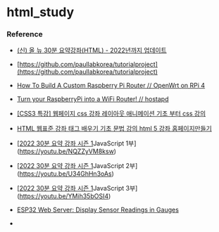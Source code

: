 # html_study


### Reference
* [(신) 올 뉴 30분 요약강좌(HTML) - 2022년까지 업데이트](https://youtu.be/PQymWXKehlk?list=PLkfUwwo13dlUhRuBra9j6YCypYRdifd2O)
* [https://github.com/paullabkorea/tutorialproject](https://github.com/paullabkorea/tutorialproject)
* [How To Build A Custom Raspberry Pi Router // OpenWrt on RPi 4](https://youtu.be/_pBf2hGqXL8)
* [Turn your RaspberryPi into a WiFi Router! // hostapd](https://youtu.be/laeOmNDE-Ac)
* [[CSS3 특강] 웹페이지 css 강좌 레이아웃 애니메이션 기초 부터 css 강의](https://youtu.be/agaWBLNu6h0)
* [HTML 웹표준 강좌 태그 배우기 기초 문법 강의 html 5 강좌 홈페이지만들기](https://youtu.be/EtLbvFbvI3A)
* [[2022 30분 요약 강좌 시즌 1](리뉴얼)JavaScript 1부](https://youtu.be/NQZZyVM8ksw)
* [[2022 30분 요약 강좌 시즌 1](리뉴얼)JavaScript 2부](https://youtu.be/U34GhHn3oAs)
* [[2022 30분 요약 강좌 시즌 1](리뉴얼)JavaScript 3부](https://youtu.be/YMih35bOSI4)

* [ESP32 Web Server: Display Sensor Readings in Gauges](https://randomnerdtutorials.com/esp32-web-server-gauges/)
* 
